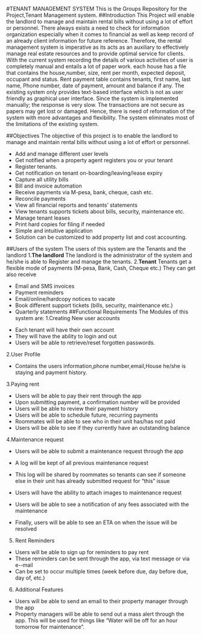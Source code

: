 #TENANT MANAGEMENT SYSTEM
This is the Groups Repository for the Project,Tenant Management system.
##Introduction
This Project will enable the landlord to manage and maintain rental bills without using a lot of effort or personnel. There always exists a need to check for information organization especially when it comes to financial as well as keep record of an already client information for future reference. Therefore, the rental management system is imperative as its acts as an auxiliary to effectively manage real estate resources and to provide optimal service for clients.
With the current system recording the details of various activities of user is completely manual and entails a lot of paper work. each house has a file that contains the house,number, size, rent per month, expected deposit, occupant and status. Rent payment table contains tenants, first name, last name, Phone number, date of payment, amount and balance if any. The existing system only provides text-based interface which is not as user friendly as graphical user interface. Since the system is implemented manually; the response is very slow. The transactions are not secure as papers may get lost or damaged. Hence, there is need of reformation of the system with more advantages and flexibility. The system eliminates most of the limitations of the existing system.

##Objectives
The objective of this project is to enable the landlord to manage and maintain rental bills without using a lot of effort or personnel.
-	Add and manage different user levels
-	Get notified when a property agent registers you or your tenant
-	Register tenants.
-	Get notification on tenant on-boarding/leaving/lease expiry
-	Capture all utility bills
-	Bill and invoice automation
-	Receive payments via M-pesa, bank, cheque, cash etc.
-	Reconcile payments
-	View all financial reports and tenants’ statements
-	View tenants supports tickets about bills, security, maintenance etc.
-	Manage tenant leases
-	Print hard copies for filing if needed
-	Simple and intuitive application
-	Solution can be customized to add property list and cost accounting.

##Users of the system
The users of this system are the Tenants and the landlord
1.**The landlord**
The landlord is the administrator of the system and he/she is able to Register and manage the tenants.
2.**Tenant**
Tenants get a flexible mode of payments (M-pesa, Bank, Cash, Cheque etc.)
They can get also receive
*   Email and SMS invoices
*	Payment reminders
*	Email/online/hardcopy notices to vacate
*	Book different support tickets (bills, security, maintenance etc.)
*	Quarterly statements
##Functional Requirements
The Modules of this system are:
1.Creating New user accounts
-  	Each tenant will have their own account
-	They will have the ability to login and out
-	Users will be able to retrieve/reset forgotten passwords.

2.User Profile
-	Contains the users information,phone number,email,House he/she is staying and payment history.

3.Paying rent

-	Users will be able to pay their rent through the app
-	Upon submitting payment, a confirmation number will be provided
-	Users will be able to review their payment history
-	Users will be able to schedule future, recurring payments
-	Roommates will be able to see who in their unit has/has not paid
-	Users will be able to see if they currently have an outstanding balance

4.Maintenance request
-	Users will be able to submit a maintenance request through the app
-	A log will be kept of all previous maintenance request
-	This log will be shared by roommates so tenants can see if someone else in their unit has already submitted request for “this” issue
-	Users will have the ability to attach images to maintenance request
-	Users will be able to see a notification of any fees associated with the maintenance
 
-	Finally, users will be able to see an ETA on when the issue will be resolved
5.	Rent Reminders
-	Users will be able to sign up for reminders to pay rent
-	These reminders can be sent through the app, via text message or via e-­‐mail
-	Can be set to occur multiple times (week before due, day before due, day of, etc.)
6.	Additional Features
-	Users will be able to send an email to their property manager through the app
-	Property managers will be able to send out a mass alert through the app. This will be used for things like “Water will be off for an hour tomorrow for maintenance”.





